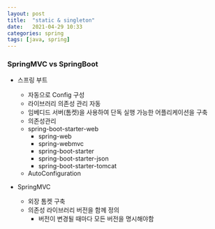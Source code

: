 ```yaml
---
layout: post
title:  "static & singleton"
date:   2021-04-29 10:33
categories: spring
tags: [java, spring]
---
```

### SpringMVC vs SpringBoot

* 스프링 부트
    - 자동으로 Config 구성
    - 라이브러리 의존성 관리 자동
    - 임베디드 서버(톰켓)을 사용하여 단독 실행 가능한 어플리케이션을 구축
    - 의존성관리
    - spring-boot-starter-web
        - spring-web
        - spring-webmvc
        - spring-boot-starter
        - spring-boot-starter-json
        - spring-boot-starter-tomcat
    - AutoConfiguration

* SpringMVC
    - 외장 톰켓 구축
    - 의존성 라이브러리 버전을 함께 정의
        - 버전이 변경될 때마다 모든 버전을 명시해야함
